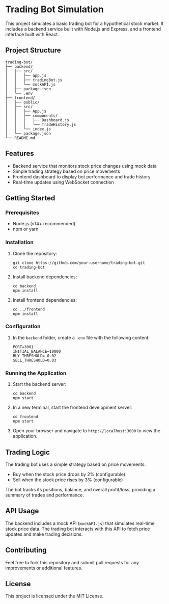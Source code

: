 # Trading Bot Simulation

This project simulates a basic trading bot for a hypothetical stock market. It includes a backend service built with Node.js and Express, and a frontend interface built with React.

## Project Structure

```
trading-bot/
├── backend/
│   ├── src/
│   │   ├── app.js
│   │   ├── tradingBot.js
│   │   └── mockAPI.js
│   ├── package.json
│   └── .env
├── frontend/
│   ├── public/
│   ├── src/
│   │   ├── App.js
│   │   ├── components/
│   │   │   ├── Dashboard.js
│   │   │   └── TradeHistory.js
│   │   └── index.js
│   └── package.json
└── README.md
```

## Features

- Backend service that monitors stock price changes using mock data
- Simple trading strategy based on price movements
- Frontend dashboard to display bot performance and trade history
- Real-time updates using WebSocket connection

## Getting Started

### Prerequisites

- Node.js (v14+ recommended)
- npm or yarn

### Installation

1. Clone the repository:
   ```
   git clone https://github.com/your-username/trading-bot.git
   cd trading-bot
   ```

2. Install backend dependencies:
   ```
   cd backend
   npm install
   ```

3. Install frontend dependencies:
   ```
   cd ../frontend
   npm install
   ```

### Configuration

1. In the `backend` folder, create a `.env` file with the following content:
   ```
   PORT=3001
   INITIAL_BALANCE=10000
   BUY_THRESHOLD=-0.02
   SELL_THRESHOLD=0.03
   ```

### Running the Application

1. Start the backend server:
   ```
   cd backend
   npm start
   ```

2. In a new terminal, start the frontend development server:
   ```
   cd frontend
   npm start
   ```

3. Open your browser and navigate to `http://localhost:3000` to view the application.

## Trading Logic

The trading bot uses a simple strategy based on price movements:
- Buy when the stock price drops by 2% (configurable)
- Sell when the stock price rises by 3% (configurable)

The bot tracks its positions, balance, and overall profit/loss, providing a summary of trades and performance.

## API Usage

The backend includes a mock API (`mockAPI.js`) that simulates real-time stock price data. The trading bot interacts with this API to fetch price updates and make trading decisions.

## Contributing

Feel free to fork this repository and submit pull requests for any improvements or additional features.

## License

This project is licensed under the MIT License.
